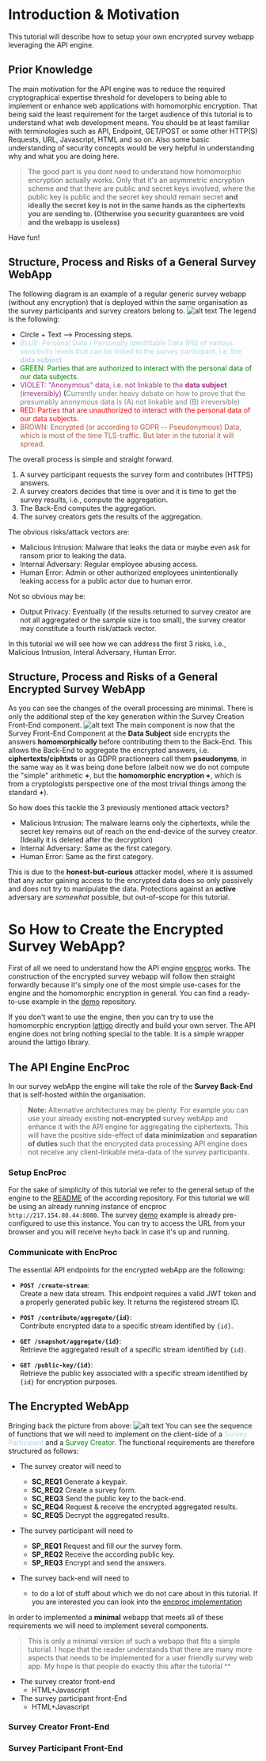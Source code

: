 # Introduction & Motivation
This tutorial will describe how to setup your own encrypted survey webapp leveraging the API engine.

## Prior Knowledge
The main motivation for the API engine was to reduce the required cryptographical expertise threshold for developers to being able to implement or enhance web applications with homomorphic encryption. That being said the least requirement for the target audience of this tutorial is to understand what web development means. You should be at least familiar with terminologies such as API, Endpoint, GET/POST or some other HTTP(S) Requests, URL, Javascript, HTML and so on. Also some basic understanding of security concepts would be very helpful in understanding why and what you are doing here. 

>The good part is you dont need to understand how homomorphic encryption actually works. Only that it's an asymmetric encryption scheme and that there are public and secret keys involved, where the public key is public and the secret key should remain secret **and ideally the secret key is not in the same hands as the ciphertexts you are sending to. (Otherwise you security guarantees are void and the webapp is useless)** 

Have fun!

## Structure, Process and Risks of a General Survey WebApp
The following diagram is an example of a regular generic survey webapp (without any encryption) that is deployed within the same organisation as the survey participants and survey creators belong to. 
![alt text](image-2.png)
The legend is the following:
- Circle + Text --> Processing steps.
- <font color="#add8e6">BLUE: Personal Data / Personally Identifiable Data (PII) of various sensitivity levels that can be linked to the survey participant, i.e. the **data subject**</font>
- <font color="green">GREEN: Parties that are authorized to interact with the personal data of our data subjects.</font>
- <font color="#a13684">VIOLET: "Anonymous" data, i.e. not linkable to the **data subject** (irreversibly)</font> (<font color="gray">Currently under heavy debate on how to prove that the presumably anonymous data is (A) not linkable and (B) irreversible)</font>
- <font color="red">RED: Parties that are unauthorized to interact with the personal data of our data subjects.</font>
- <font color="#af593e">BROWN: Encrypted (or according to GDPR -- Pseudonymous) Data, which is most of the time TLS-traffic. But later in the tutorial it will spread.</font>

The overall process is simple and straight forward.
1. A survey participant requests the survey form and contributes (HTTPS) answers.
2. A survey creators decides that time is over and it is time to get the survey results, i.e., compute the aggregation.
3. The Back-End computes the aggregation. 
4. The survey creators gets the results of the aggregation.

The obvious risks/attack vectors are:
- Malicious Intrusion: Malware that leaks the data or maybe even ask for ransom prior to leaking the data.
- Internal Adversary: Regular employee abusing access.
- Human Error: Admin or other authorized employees unintentionally leaking access for a public actor due to human error.

Not so obvious may be:
- Output Privacy: Eventually (if the results returned to survey creator are not all aggregated or the sample size is too small), the survey creator may constitute a fourth risk/attack vector. 

In this tutorial we will see how we can address the first 3 risks, i.e., Malicious Intrusion, Interal Adversary, Human Error.

##  Structure, Process and Risks of a General Encrypted Survey WebApp
As you can see the changes of the overall processing are minimal. There is only the additional step of the key generation within the Survey Creation Front-End component.
![alt text](image-1.png)
The main component is now that the Survey Front-End Component at the **Data Subject** side encrypts the answers **homomorphically** before contributing them to the Back-End. This allows the Back-End to aggregate the encrypted answers, i.e. **ciphertexts/ciphtxts** or as GDPR practioneers call them **pseudonyms**, in the same way as it was being done before (albeit now we do not compute the "simple" arithmetic **+**, but the **homomorphic encryption +**, which is from a cryptologists perspective one of the most trivial things among the standard **+**).

So how does this tackle the 3 previously mentioned attack vectors?
- Malicious Intrusion: The malware learns only the ciphertexts, while the secret key remains out of reach on the end-device of the survey creator. (Ideally it is deleted after the decryption) 
- Internal Adversary: Same as the first category.
- Human Error: Same as the first category. 

This is due to the **honest-but-curious** attacker model, where it is assumed that any actor gaining access to the encrypted data does so only passively and does not try to manipulate the data. Protections against an **active** adversary are *somewhat* possible, but out-of-scope for this tutorial.

# So How to Create the Encrypted Survey WebApp?
First of all we need to understand how the API engine [encproc](https://github.com/collapsinghierarchy/encproc) works. The construction of the encrypted survey webapp will follow then straight forwardly because it's simply one of the most simple use-cases for the engine and the homomorphic encryption in general. You can find a ready-to-use example in the [demo](https://github.com/collapsinghierarchy/encproc-decryptor/tree/main/survey%20demo) repository.

If you don't want to use the engine, then you can try to use the homomorphic encryption [lattigo](https://github.com/tuneinsight/lattigo) directly and build your own server. The API engine does not bring nothing special to the table. It is a simple wrapper around the lattigo library.

## The API Engine EncProc
In our survey webApp the engine will take the role of the **Survey Back-End** that is self-hosted within the organisation. 

> **Note:** Alternative architectures may be plenty. For example you can use your already existing **not-encrypted** survey webApp and enhance it with the API engine for aggregating the ciphertexts. This will have the positive side-effect of **data minimization** and **separation of duties** such that the encrypted data processing API engine does not receive any client-linkable meta-data of the survey participants.

### Setup EncProc
For the sake of simplicity of this tutorial we refer to the general setup of the engine to the [README](https://github.com/collapsinghierarchy/encproc) of the according repository. For this tutorial we will be using an already running instance of encproc ``http://217.154.80.44:8080``. The survey [demo](https://github.com/collapsinghierarchy/encproc-decryptor/tree/main/survey%20demo) example is already pre-configured to use this instance. 
You can try to access the URL from your browser and you will receive ``heyho`` back in case it's up and running.

### Communicate with EncProc

The essential API endpoints for the encrypted webApp are the following:

- **`POST /create-stream`**:  
  Create a new data stream. This endpoint requires a valid JWT token and a properly generated public key. It returns the registered stream ID.

- **`POST /contribute/aggregate/{id}`**:  
  Contribute encrypted data to a specific stream identified by `{id}`.

- **`GET /snapshot/aggregate/{id}`**:  
  Retrieve the aggregated result of a specific stream identified by `{id}`.

- **`GET /public-key/{id}`**:  
  Retrieve the public key associated with a specific stream identified by `{id}` for encryption purposes.

## The Encrypted WebApp
Bringing back the picture from above:
![alt text](image-1.png)
You can see the sequence of functions that we will need to implement on the client-side of a <font color="#add8e6">Survey Participant</font> and a <font color="green">Survey Creator</font>. The functional requirements are therefore structured as follows:
- The survey creator will need to
    - **SC_REQ1** Generate a keypair.
    - **SC_REQ2** Create a survey form.
    - **SC_REQ3** Send the public key to the back-end.
    - **SC_REQ4** Request & receive the encrypted aggregated results.
    - **SC_REQ5** Decrypt the aggregated results.
    
- The survey participant will need to
    - **SP_REQ1** Request and fill our the survey form.
    - **SP_REQ2** Receive the according public key.
    - **SP_REQ3** Encrypt and send the answers.

- The survey back-end will need to
    - to do a lot of stuff about which we do not care about in this tutorial. If you are interested you can look into the [encproc implementation](https://github.com/collapsinghierarchy/encproc)

In order to implemented a **minimal** webapp that meets all of these requirements we will need to implement several components.

> This is only a minimal version of such a webapp that fits a simple tutorial. I hope that the reader understands that there are many more aspects that needs to be implemented for a user friendly survey web app. My hope is that people do exactly this after the tutorial ^^

- The survey creator front-end
    - HTML+Javascript
- The survey participant front-End
    - HTML+Javascript

### Survey Creator Front-End

### Survey Participant Front-End